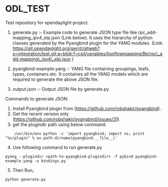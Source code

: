 # ODL\_TEST
Test repository for opendaylight project:

1. generate.py :- Example code to generate JSON type file like  rpc\_add-mapping\_ipv4\_elp.json (Link below). It uses the hierarchy of python classes generated by the Pyangbind plugin for the YANG modules.
(Link: https://git.opendaylight.org/gerrit/gitweb?p=integration/test.git;a=blob;f=csit/variables/lispflowmapping/Be/rpc\_add-mapping\_ipv4\_elp.json )

2. pyangbind-example.yang :- YANG file containing groupings, leafs, types, containers etc. It containes all the YANG models which are required to generate the above JSON file. 

3. output.json :- Output JSON file by generate.py

Commands to generate JSON:

1. Install Pyangbind plugin from (https://github.com/robshakir/pyangbind). 
2. Get the recent version only (https://github.com/robshakir/pyangbind/issues/31).
3. get the plugindir path using below command:
```
	/usr/bin/env python -c 'import pyangbind; import os; print "%s/plugin" % os.path.dirname(pyangbind.__file__)'
```
4. Use following command to run generate.py
```
pyang --plugindir <path-to-pyangbind-plugindir> -f pybind pyangbind-example.yang -o bindings.py
```
5. Then Run, 
```
python generate.py
```
